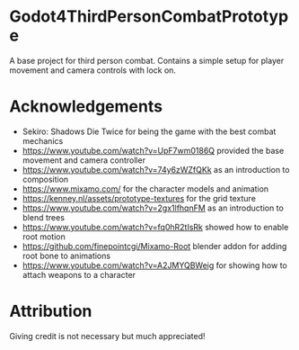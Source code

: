 # Godot4ThirdPersonCombatPrototype
A base project for third person combat. Contains a simple setup for player movement and camera controls with lock on.

# Acknowledgements

- Sekiro: Shadows Die Twice for being the game with the best combat mechanics
- https://www.youtube.com/watch?v=UpF7wm0186Q provided the base movement and camera controller
- https://www.youtube.com/watch?v=74y6zWZfQKk as an introduction to composition
- https://www.mixamo.com/ for the character models and animation
- https://kenney.nl/assets/prototype-textures for the grid texture
- https://www.youtube.com/watch?v=2gx1lfhqnFM as an introduction to blend trees
- https://www.youtube.com/watch?v=fq0hR2tIsRk showed how to enable root motion
- https://github.com/finepointcgi/Mixamo-Root blender addon for adding root bone to animations
- https://www.youtube.com/watch?v=A2JMYQBWeig for showing how to attach weapons to a character

# Attribution
Giving credit is not necessary but much appreciated!